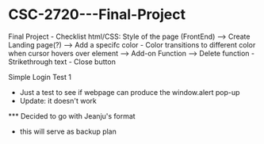 # CSC-2720---Final-Project
Final Project - Checklist 
  html/CSS: Style of the page (FrontEnd)
  --> Create Landing page(?) 
  --> Add a specifc color 
      - Color transitions to different color when cursor hovers over element
  --> Add-on Function
  --> Delete function
      - Strikethrough text
      - Close button


Simple Login Test 1
  - Just a test to see if webpage can produce the window.alert pop-up
  - Update: it doesn't work
  
*** Decided to go with Jeanju's format
  - this will serve as backup plan

